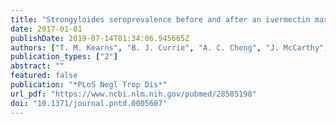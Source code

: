 ```yaml
---
title: "Strongyloides seroprevalence before and after an ivermectin mass drug administration in a remote Australian Aboriginal community"
date: 2017-01-01
publishDate: 2019-07-14T01:34:06.945665Z
authors: ["T. M. Kearns", "B. J. Currie", "A. C. Cheng", "J. McCarthy", "J. R. Carapetis", "D. C. Holt", "W. Page", "J. Shield", "R. Gundjirryirr", "E. Mulholland", "L. Ward", "R. M. Andrews"]
publication_types: ["2"]
abstract: ""
featured: false
publication: "*PLoS Negl Trop Dis*"
url_pdf: "https://www.ncbi.nlm.nih.gov/pubmed/28505198"
doi: "10.1371/journal.pntd.0005607"
---
```


